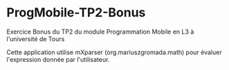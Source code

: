 # ProgMobile-TP2-Bonus
Exercice Bonus du TP2 du module Programmation Mobile en L3 à l'université de Tours

Cette application utilise mXparser (org.mariuszgromada.math) pour évaluer l'expression donnée par l'utilisateur.
